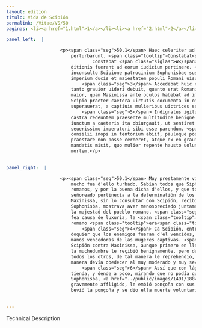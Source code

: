 ```yaml
---
layout: edition
titulo: Vida de Scipión
permalink: /Vitae/VS/50
paginas: <li><a href="1.html">1</a></li><li><a href="2.html">2</a></li><li><a href="3.html">3</a></li><li><a href="4.html">4</a></li><li><a href="5.html">5</a></li><li><a href="6.html">6</a></li><li><a href="7.html">7</a></li><li><a href="8.html">8</a></li><li><a href="9.html">9</a></li><li><a href="10.html">10</a></li><li><a href="11.html">11</a></li><li><a href="12.html">12</a></li><li><a href="13.html">13</a></li><li><a href="14.html">14</a></li><li><a href="15.html">15</a></li><li><a href="16.html">16</a></li><li><a href="17.html">17</a></li><li><a href="18.html">18</a></li><li><a href="19.html">19</a></li><li><a href="20.html">20</a></li><li><a href="21.html">21</a></li><li><a href="22.html">22</a></li><li><a href="23.html">23</a></li><li><a href="24.html">24</a></li><li><a href="25.html">25</a></li><li><a href="26.html">26</a></li><li><a href="27.html">27</a></li><li><a href="28.html">28</a></li><li><a href="29.html">29</a></li><li><a href="30.html">30</a></li><li><a href="31.html">31</a></li><li><a href="32.html">32</a></li><li><a href="33.html">33</a></li><li><a href="34.html">34</a></li><li><a href="35.html">35</a></li><li><a href="36.html">36</a></li><li><a href="37.html">37</a></li><li><a href="38.html">38</a></li><li><a href="39.html">39</a></li><li><a href="40.html">40</a></li><li><a href="41.html">41</a></li><li><a href="42.html">42</a></li><li><a href="43.html">43</a></li><li><a href="44.html">44</a></li><li><a href="45.html">45</a></li><li><a href="46.html">46</a></li><li><a href="47.html">47</a></li><li><a href="48.html">48</a></li><li><a href="49.html">49</a></li><li><a href="50.html">50</a></li><li><a href="51.html">51</a></li><li><a href="52.html">52</a></li><li><a href="53.html">53</a></li><li><a href="54.html">54</a></li><li><a href="55.html">55</a></li><li><a href="56.html">56</a></li><li><a href="57.html">57</a></li><li><a href="58.html">58</a></li><li><a href="59.html">59</a></li><li><a href="60.html">60</a></li><li><a href="61.html">61</a></li><li><a href="62.html">62</a></li><li><a href="63.html">63</a></li><li><a href="64.html">64</a></li><li><a href="65.html">65</a></li><li><a href="66.html">66</a></li><li><a href="67.html">67</a></li><li><a href="68.html">68</a></li><li><a href="69.html">69</a></li><li><a href="70.html">70</a></li><li><a href="71.html">71</a></li><li><a href="72.html">72</a></li><li><a href="73.html">73</a></li><li><a href="74.html">74</a></li>

panel_left:  |

                    <p><span class="seg">50.1</span> Haec celeriter ad Scipionem delata magnopere hominem
                        perturbarunt. <span class="tooltip">Constabat<span class="tooltiptext">Constat <span class="siglas">M</span> <span class="corr">Sciebat</span> 
                                Constabat <span class="siglas">W</span> </span></span> enim auspiciis Romanorum uictum Syphacem esse, et quaecumque suae
                        ditionis fuerant ad eorum iudicium pertinere. <span class="seg">2</span> Quod si Masinissa
                        inconsulto Scipione patrocinium Sophonisbae suscipiendum putarat simul et
                        imperium ducis et maiestatem populi Romani uisus fuerat contempsisse.
                            <span class="seg">3</span> Accedebat huic culpae turpissima libidinis causa, quae
                        tanto grauior uideri debuit, quanto erat Romani imperatoris continentia
                        maior, quam Masinissa ante oculos habebat ad imitandum. <span class="seg">4</span> Nam
                        Scipio praeter caetera uirtutis documenta in omnibus locis quibus hostem
                        superauerat, a captiuis mulieribus uictrices semper abstinuerat manus.
                            <span class="seg">5</span> Indignatus igitur aduersus Masinissam et si primum in
                        castra redeuntem praesente multitudine benigne accepit, postea tamen se
                        iunctum a caeteris ita obiurgauit, ut sentiret Numida moderatissimo simul et
                        seuerissimo imperatori sibi esse parendum. <span class="seg">6</span> Itaque lachrymans et
                        consilii inops in tentorium abiit, pauloque post cum fidem Sophonisbae datam
                        praestare non posse cerneret, atque ex eo grauiter angeretur uenenum ei cum
                        mandatis misit, quo mulier repente hausto uoluntariam sibi consciuit
                        mortem.</p>
                

panel_right:  |

                    <p><span class="seg">50.1</span> Muy prestamente vino d'esto la nueva a Scipión, el qual muy
                        mucho fue d'ello turbado. Sabían todos que Siphace fuera vencido por los
                        romanos, y por la buena dicha d'ellos, y que todo lo que Siphace avía
                        señoreado pertinecía a la determinatión de los romanos. <span class="seg">2</span> Y si
                        Maxinissa, sin lo consultar con Scipión, recibiera cargo de amparar a
                        Sophonisba, mostrava aver menospreciado juntamente el mandado del capitán y
                        la majestad del pueblo romano. <span class="seg">3</span> Llegávase a la tal culpa la muy
                        fea causa de luxuria, la <span class="tooltip">qual<span class="tooltiptext">quel  </span></span> devió parecer tanto más grave, quanto la continencia del capitán
                        romano <span class="tooltip">era<span class="tooltiptext">ere  </span></span> mayor y Maxinissa la deviera tener ante los ojos para la imitar.
                            <span class="seg">4</span> Ca Scipión, entre todas las otras enseñanças de virtud
                        doquier que los enemigos fueran d'él vencidos, siempre avía abstenido sus
                        manos vencedoras de las mugeres captivas. <span class="seg">5</span> Por ende, indignado
                        Scipión contra Maxinissa, aunque primero en llegando al real en presencia de
                        la muchedumbre le reçibió benignamente, pero después aparte, en absencia de
                        todos los otros, de tal manera le reprehendió, que sentió el número de qué
                        manera devía obedecer al muy moderado y muy severo o grave capitán.
                            <span class="seg">6</span> Assí que con lágrimas y menguado de consejo se fue a su
                        tienda, y dende a poco, mirando que no podía guardar la fe dada a
                        Sophonisba, <a href="../public/images/1491/188v.jpg" target="new"><img class="facs" src="https://alfonsodepalencia.github.io/Vitae/public/images/facs_icon.jpg"/></a>[188v,b] muy
                        gravemente affligido, le embió ponçoña con sus letras y la muger a desora
                        bevió la ponçoña y se dio ella muerte voluntaria.</p>
                

---
```


Technical Description 